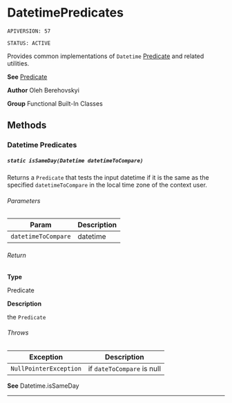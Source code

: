 # DatetimePredicates

`APIVERSION: 57`

`STATUS: ACTIVE`

Provides common implementations of `Datetime` [Predicate](/docs/Functional-Abstract-Classes/Predicate.md) and related utilities.


**See** [Predicate](/docs/Functional-Abstract-Classes/Predicate.md)


**Author** Oleh Berehovskyi


**Group** Functional Built-In Classes

## Methods
### Datetime Predicates
##### `static isSameDay(Datetime datetimeToCompare)`

Returns a `Predicate` that tests the input datetime if it is the same as the specified `datetimeToCompare` in the local time zone of the context user.

###### Parameters
|Param|Description|
|---|---|
|`datetimeToCompare`|datetime|

###### Return

**Type**

Predicate

**Description**

the `Predicate`

###### Throws
|Exception|Description|
|---|---|
|`NullPointerException`|if `dateToCompare` is null|


**See** Datetime.isSameDay

---
